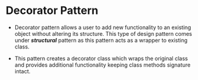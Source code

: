 # Decorator Pattern


- Decorator pattern allows a user to add new functionality to an existing object without altering its structure. This type of design pattern comes under **_structural_** pattern as this pattern acts as a wrapper to existing class.


- This pattern creates a decorator class which wraps the original class and provides additional functionality keeping class methods signature intact.